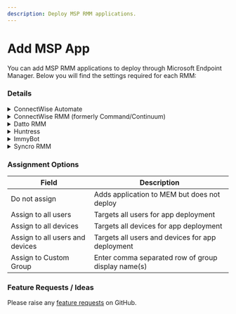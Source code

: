```yaml
---
description: Deploy MSP RMM applications.
---
```


# Add MSP App

You can add MSP RMM applications to deploy through Microsoft Endpoint Manager. Below you will find the settings required for each RMM:

### Details

<details>
<summary>ConnectWise Automate</summary>
  
| Field                             | Description                                              |
| --------------------------------- | -------------------------------------------------------- |
| Intune Application Display Name   | Name the application will appear as in MEM               |
| Installer Token                   | See note below                                           |
| Automate Server (including HTTPS) | FQDN of your Automate server                             |
| Location ID                       | Automate site ID                                         |

Generating an installer token:
  See this [community script](https://forums.mspgeek.org/files/file/50-generate-agent-installertoken/) for how to create a token to use in installation.
</details>
<details>
<summary>ConnectWise RMM (formerly Command/Continuum)</summary>
  
| Field                             | Description                                              |
| --------------------------------- | -------------------------------------------------------- |
| Intune Application Display Name   | Name the application will appear as in MEM               |
| Client URL                        | Full URL path to download of installer for site          |
</details>
<details>
<summary>Datto RMM</summary>
  
| Field                             | Description                                              |
| --------------------------------- | -------------------------------------------------------- |
| Intune Application Display Name   | Name the application will appear as in MEM               |
| Server URL                        | FQDN including https://                                  |
| Datto ID                          | Datto site ID                                            | 
</details>
<details>
<summary>Huntress</summary>
  
| Field                             | Description                                              |
| --------------------------------- | -------------------------------------------------------- |
| Intune Application Display Name   | Name the application will appear as in MEM               |
| Account Key                       | Your MSP account key                                     |
| Organization Key                  | Identifier for the client organization in Huntress       |

Huntress documentation on specifics of how to name organization keys can be found [here](https://support.huntress.io/hc/en-us/articles/4404012734227-Using-Account-Keys-Organization-Keys-and-Agent-Tags).
</details>
<details>
<summary>ImmyBot</summary>
  
| Field                             | Description                                              |
| --------------------------------- | -------------------------------------------------------- |
| Intune Application Display Name   | Name the application will appear as in MEM               |
| Client URL                        | Full path to ImmyBot agent installer for your account    |

ImmyBot recommends having all newly installed agents land into their holding area before being assigned to groups for onboarding, etc.
</details>
<details>
<summary>Syncro RMM</summary>
  
| Field                             | Description                                              |
| --------------------------------- | -------------------------------------------------------- |
| Intune Application Display Name   | Name the application will appear as in MEM               |
| Client URL                        | Full path to agent installer for your account            |

</details>

### Assignment Options
| Field                             | Description                                              |
| --------------------------------- | -------------------------------------------------------- |
| Do not assign                     | Adds application to MEM but does not deploy              |
| Assign to all users               | Targets all users for app deployment                     |
| Assign to all devices             | Targets all devices for app deployment                   |
| Assign to all users and devices   | Targets all users and devices for app deployment         |
| Assign to Custom Group            | Enter comma separated row of group display name(s)       |

### Feature Requests / Ideas

Please raise any [feature requests](https://github.com/KelvinTegelaar/CIPP/issues/new?assignees=\&labels=enhancement%2Cno-priority\&projects=\&template=feature.yml\&title=%5BFeature+Request%5D%3A+) on GitHub.
